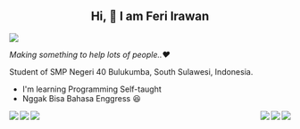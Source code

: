 ## <div align="center"> Hi, :wave: I am Feri Irawan </div>

![](https://visitor-badges.glitch.me?username=feri-irawan&repo=feri-irawan&style=for-the-badge&contentType=svg)

_Making something to help lots of people..❤️_

Student of SMP Negeri 40 Bulukumba, South Sulawesi, Indonesia.
- I'm learning Programming Self-taught
- Nggak Bisa Bahasa Enggress :laughing:


  

[<img align="right" src="https://fibadge.vercel.app/cards/github/repo/feri-irawan/Jadwal-Sholat" />](https://github.com/feri-irawan/Jadwal-Sholat)

[<img align="left" src="https://fibadge.vercel.app/cards/github/repo/feri-irawan/fibadge?addVisitor=true" />](https://github.com/feri-irawan/fibadge)

[<img align="right" src="https://fibadge.vercel.app/cards/github/repo/feri-irawan/API?addVisitor=true" />](https://github.com/feri-irawan/API)


[<img align="left" src="https://fibadge.vercel.app/cards/github/repo/feri-irawan/visitor-badge?addVisitor=true" />](https://github.com/feri-irawan/visitor-badge)

[<img align="right" src="https://fibadge.vercel.app/cards/github/repo/feri-irawan/Live-Chat" />](https://github.com/feri-irawan/Live-Chat)

[<img align="left" src="https://fibadge.vercel.app/cards/github/repo/feri-irawan/API?addVisitor=true" />](https://github.com/feri-irawan/API)
